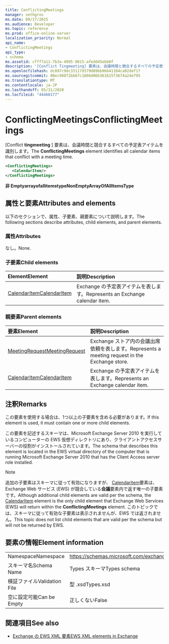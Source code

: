 ```yaml
---
title: ConflictingMeetings
manager: sethgros
ms.date: 09/17/2015
ms.audience: Developer
ms.topic: reference
ms.prod: office-online-server
localization_priority: Normal
api_name:
- ConflictingMeetings
api_type:
- schema
ms.assetid: cfff7a11-7b3a-4995-9815-afedd45ebb0f
description: '[Conflict Tingmeeting] 要素は、会議時間と競合するすべての予定表アイテムを識別します。'
ms.openlocfilehash: dc897c9dc33117d379d89bb9bb41104ca02def1f
ms.sourcegitcommit: 88ec988f2bb67c1866d06b361615f3674a24e795
ms.translationtype: MT
ms.contentlocale: ja-JP
ms.lasthandoff: 05/31/2020
ms.locfileid: "44460177"
---
```

# <a name="conflictingmeetings"></a><span data-ttu-id="b775e-103">ConflictingMeetings</span><span class="sxs-lookup"><span data-stu-id="b775e-103">ConflictingMeetings</span></span>

<span data-ttu-id="b775e-104">[Conflict **tingmeeting** ] 要素は、会議時間と競合するすべての予定表アイテムを識別します。</span><span class="sxs-lookup"><span data-stu-id="b775e-104">The **ConflictingMeetings** element identifies all calendar items that conflict with a meeting time.</span></span> 
  
```xml
<ConflictingMeetings>
   <CalendarItem/>
</ConflictingMeetings>
```

 <span data-ttu-id="b775e-105">**非 Emptyarrayofallitemstype**</span><span class="sxs-lookup"><span data-stu-id="b775e-105">**NonEmptyArrayOfAllItemsType**</span></span>
## <a name="attributes-and-elements"></a><span data-ttu-id="b775e-106">属性と要素</span><span class="sxs-lookup"><span data-stu-id="b775e-106">Attributes and elements</span></span>

<span data-ttu-id="b775e-107">以下のセクションで、属性、子要素、親要素について説明します。</span><span class="sxs-lookup"><span data-stu-id="b775e-107">The following sections describe attributes, child elements, and parent elements.</span></span>
  
### <a name="attributes"></a><span data-ttu-id="b775e-108">属性</span><span class="sxs-lookup"><span data-stu-id="b775e-108">Attributes</span></span>

<span data-ttu-id="b775e-109">なし。</span><span class="sxs-lookup"><span data-stu-id="b775e-109">None.</span></span>
  
### <a name="child-elements"></a><span data-ttu-id="b775e-110">子要素</span><span class="sxs-lookup"><span data-stu-id="b775e-110">Child elements</span></span>

|<span data-ttu-id="b775e-111">**Element**</span><span class="sxs-lookup"><span data-stu-id="b775e-111">**Element**</span></span>|<span data-ttu-id="b775e-112">**説明**</span><span class="sxs-lookup"><span data-stu-id="b775e-112">**Description**</span></span>|
|:-----|:-----|
|[<span data-ttu-id="b775e-113">CalendarItem</span><span class="sxs-lookup"><span data-stu-id="b775e-113">CalendarItem</span></span>](calendaritem.md) <br/> |<span data-ttu-id="b775e-114">Exchange の予定表アイテムを表します。</span><span class="sxs-lookup"><span data-stu-id="b775e-114">Represents an Exchange calendar item.</span></span>  <br/> |
   
### <a name="parent-elements"></a><span data-ttu-id="b775e-115">親要素</span><span class="sxs-lookup"><span data-stu-id="b775e-115">Parent elements</span></span>

|<span data-ttu-id="b775e-116">**要素**</span><span class="sxs-lookup"><span data-stu-id="b775e-116">**Element**</span></span>|<span data-ttu-id="b775e-117">**説明**</span><span class="sxs-lookup"><span data-stu-id="b775e-117">**Description**</span></span>|
|:-----|:-----|
|[<span data-ttu-id="b775e-118">MeetingRequest</span><span class="sxs-lookup"><span data-stu-id="b775e-118">MeetingRequest</span></span>](meetingrequest.md) <br/> |<span data-ttu-id="b775e-119">Exchange ストア内の会議出席依頼を表します。</span><span class="sxs-lookup"><span data-stu-id="b775e-119">Represents a meeting request in the Exchange store.</span></span>  <br/> |
|[<span data-ttu-id="b775e-120">CalendarItem</span><span class="sxs-lookup"><span data-stu-id="b775e-120">CalendarItem</span></span>](calendaritem.md) <br/> |<span data-ttu-id="b775e-121">Exchange の予定表アイテムを表します。</span><span class="sxs-lookup"><span data-stu-id="b775e-121">Represents an Exchange calendar item.</span></span>  <br/> |
   
## <a name="remarks"></a><span data-ttu-id="b775e-122">注釈</span><span class="sxs-lookup"><span data-stu-id="b775e-122">Remarks</span></span>

<span data-ttu-id="b775e-123">この要素を使用する場合は、1つ以上の子要素を含める必要があります。</span><span class="sxs-lookup"><span data-stu-id="b775e-123">If this element is used, it must contain one or more child elements.</span></span>
  
<span data-ttu-id="b775e-124">この要素を記述するスキーマは、Microsoft Exchange Server 2010 を実行しているコンピューターの EWS 仮想ディレクトリにあり、クライアントアクセスサーバーの役割がインストールされています。</span><span class="sxs-lookup"><span data-stu-id="b775e-124">The schema that describes this element is located in the EWS virtual directory of the computer that is running Microsoft Exchange Server 2010 that has the Client Access server role installed.</span></span>
  
> [!NOTE]
> <span data-ttu-id="b775e-125">追加の子要素はスキーマに従って有効になりますが、 [Calendaritem](calendaritem.md)要素は、Exchange Web サービス (EWS) が競合している**会議**要素内で返す唯一の子要素です。</span><span class="sxs-lookup"><span data-stu-id="b775e-125">Although additional child elements are valid per the schema, the [CalendarItem](calendaritem.md) element is the only child element that Exchange Web Services (EWS) will return within the **ConflictingMeetings** element.</span></span> <span data-ttu-id="b775e-126">このトピックでは、スキーマに従って有効な子要素は表示されませんが、EWS では返されません。</span><span class="sxs-lookup"><span data-stu-id="b775e-126">This topic does not list child elements that are valid per the schema but will not be returned by EWS.</span></span> 
  
## <a name="element-information"></a><span data-ttu-id="b775e-127">要素の情報</span><span class="sxs-lookup"><span data-stu-id="b775e-127">Element information</span></span>

|||
|:-----|:-----|
|<span data-ttu-id="b775e-128">Namespace</span><span class="sxs-lookup"><span data-stu-id="b775e-128">Namespace</span></span>  <br/> |https://schemas.microsoft.com/exchange/services/2006/types  <br/> |
|<span data-ttu-id="b775e-129">スキーマ名</span><span class="sxs-lookup"><span data-stu-id="b775e-129">Schema Name</span></span>  <br/> |<span data-ttu-id="b775e-130">Types スキーマ</span><span class="sxs-lookup"><span data-stu-id="b775e-130">Types schema</span></span>  <br/> |
|<span data-ttu-id="b775e-131">検証ファイル</span><span class="sxs-lookup"><span data-stu-id="b775e-131">Validation File</span></span>  <br/> |<span data-ttu-id="b775e-132">型 .xsd</span><span class="sxs-lookup"><span data-stu-id="b775e-132">Types.xsd</span></span>  <br/> |
|<span data-ttu-id="b775e-133">空に設定可能</span><span class="sxs-lookup"><span data-stu-id="b775e-133">Can be Empty</span></span>  <br/> |<span data-ttu-id="b775e-134">正しくない</span><span class="sxs-lookup"><span data-stu-id="b775e-134">False</span></span>  <br/> |
   
## <a name="see-also"></a><span data-ttu-id="b775e-135">関連項目</span><span class="sxs-lookup"><span data-stu-id="b775e-135">See also</span></span>



- [<span data-ttu-id="b775e-136">Exchange の EWS XML 要素</span><span class="sxs-lookup"><span data-stu-id="b775e-136">EWS XML elements in Exchange</span></span>](ews-xml-elements-in-exchange.md)

